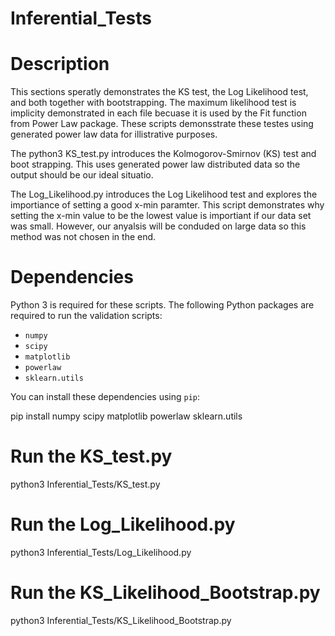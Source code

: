 # Inferential_Tests 

# Description 

This sections speratly demonstrates the KS test, the Log Likelihood test, and both together with bootstrapping. The maximum likelihood test is implicity demonstrated in each file becuase it is used by the Fit function from Power Law package. These 
scripts demonsstrate these testes using generated power law data for illistrative purposes. 

The python3 KS_test.py introduces the Kolmogorov-Smirnov (KS) test and boot strapping. This uses generated power law distributed
data so the output should be our ideal situatio. 

The Log_Likelihood.py introduces the Log Likelihood test and explores the importiance of setting a good x-min paramter. This script 
demonstrates why setting the x-min value to be the lowest value is importiant if our data set was small. However, our anyalsis will be conduded on large data so this method was not chosen in the end. 


# Dependencies

Python 3 is required for these scripts. 
The following Python packages are required to run the validation scripts:

- `numpy`
- `scipy`
- `matplotlib`
- `powerlaw`
- `sklearn.utils`

You can install these dependencies using `pip`:

pip install numpy scipy matplotlib powerlaw sklearn.utils 



# Run the KS_test.py
python3 Inferential_Tests/KS_test.py

# Run the Log_Likelihood.py
python3 Inferential_Tests/Log_Likelihood.py

# Run the KS_Likelihood_Bootstrap.py
python3 Inferential_Tests/KS_Likelihood_Bootstrap.py




